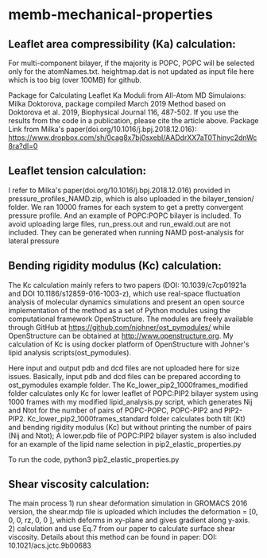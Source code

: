 # memb-mechanical-properties 


Leaflet area compressibility (Ka) calculation:
------------------------

For multi-component bilayer, if the majority is POPC, POPC will be selected only for the atomNames.txt. 
heightmap.dat is not updated as input file here which is too big (over 100MB) for github.

Package for Calculating Leaflet Ka Moduli from All-Atom MD Simulaions:
Milka Doktorova, package compiled March 2019
Method based on Doktorova et al. 2019, Biophysical Journal 116, 487-502.
If you use the results from the code in a publication, please cite the article above.
Package Link from Milka's paper(doi.org/10.1016/j.bpj.2018.12.016): https://www.dropbox.com/sh/0cag8x7bj0sxebl/AADdrXX7aT0Thinyc2dnWc8ra?dl=0



Leaflet tension calculation:
------------------------
I refer to Milka's paper(doi.org/10.1016/j.bpj.2018.12.016) provided in pressure_profiles_NAMD.zip, which is also uploaded in the bilayer_tension/ folder.
We ran 10000 frames for each system to get a pretty convergent pressure profile. And an example of POPC:POPC bilayer is included.
To avoid uploading large files, run_press.out and run_ewald.out are not included. They can be generated when running NAMD post-analysis for lateral pressure


Bending rigidity modulus (Kc) calculation:
------------------------
The Kc calculation mainly refers to two papers (DOI: 10.1039/c7cp01921a and DOI 10.1186/s12859-016-1003-z), which use real-space fluctuation analysis of molecular dynamics simulations and present an open source implementation of the method as a set of Python modules using the computational framework OpenStructure. The modules are freely available through GitHub at https://github.com/njohner/ost_pymodules/ while OpenStructure can be obtained at http://www.openstructure.org. My calculation of Kc is using docker platform of OpenStructure with Johner's lipid analysis scripts(ost_pymodules).

Here input and output pdb and dcd files are not uploaded here for size issues. Basically, input pdb and dcd files can be prepared according to ost_pymodules example folder. The Kc_lower_pip2_1000frames_modified folder calculates only Kc for lower leaflet of POPC:PIP2 bilayer system using 1000 frames with my modified lipid_analysis.py script, which generates Nij and Ntot for the number of pairs of POPC-POPC, POPC-PIP2 and PIP2-PIP2. Kc_lower_pip2_1000frames_standard folder calculates both tilt (Kt) and bending rigidity modulus (Kc) but without printing the number of pairs (Nij and Ntot); A lower.pdb file of POPC:PIP2 bilayer system is also included for an example of the lipid name selection in pip2_elastic_properties.py


To run the code, python3 pip2_elastic_properties.py 


Shear viscosity calculation:
------------------------
The main process 1) run shear deformation simulation in GROMACS 2016 version, the shear.mdp file is uploaded which includes the deformation = [0, 0, 0, rz, 0, 0 ], which deforms in xy-plane and gives gradient along y-axis. 2) calculation <Pxy> and use Eq.7 from our paper to calculate surface shear viscosity. Details about this method can be found in paper: DOI: 10.1021/acs.jctc.9b00683

